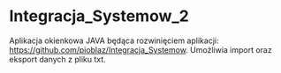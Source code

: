 # Integracja_Systemow_2
Aplikacja okienkowa JAVA będąca rozwinięciem aplikacji: https://github.com/pioblaz/Integracja_Systemow.
Umożliwia import oraz eksport danych z pliku txt.
